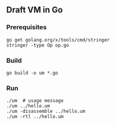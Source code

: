 ## Draft VM in Go

### Prerequisites

```shell
go get golang.org/x/tools/cmd/stringer
stringer -type Op op.go
```

### Build

```shell
go build -o um *.go
```

### Run

```shell
./um  # usage message
./um ../hello.um
./um -disassemble ../hello.um
./um -rtl ../hello.um
```
